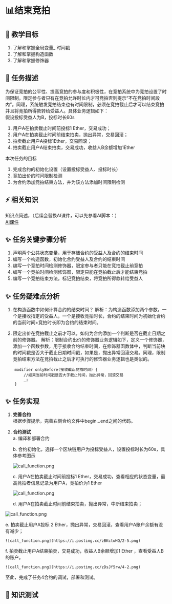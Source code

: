 # 📊结束竞拍

## **🚧 教学目标**

1. 了解和掌握全局变量_ 时间戳
2. 了解和掌握构造函数
3. 了解和掌握修饰器
 

## **💚 任务描述**

为保证竞拍的公平性、提高竞拍的参与度和积极性，在竞拍系统中为竞拍设置了时间限制，限定参与者只有在竞拍允许时长内才可竞拍否则提示“不在竞拍时间段内”。同理，系统触发竞拍结束也有时间限制，必须在竞拍截止后才可以结束竞拍并且将竞拍所得款转给受益人。具体业务逻辑如下：      
假设投标受益人为B，投标时长60s   
1. 用户A在拍卖截止时间前投标1 Ether，交易成功；
2. 用户A在拍卖截止时间前结束拍卖，抛出异常，交易回滚；   
3. 拍卖截止用户A投标1Ether，交易回滚；
4. 拍卖截止用户A结束拍卖，交易成功，收益人B余额增加1Ether

本次任务的目标
1. 完成合约的初始化设置（设置投标受益人、投标时长）
2. 竞拍出价的时间限制检测
3. 为合约添加竞拍结束方法，并为该方法添加时间限制检测

## **⚡ 相关知识**
知识点简述，（后续会替换AI课件，可以先参看AI脚本：）  
[AI课件](https://docs.qq.com/sheet/DSmdHWWNoT25LTENl?tab=zlpfgb)  
   

## **✨ 任务关键步骤分析**
1. 声明两个公共状态变量，用于存储合约的受益人及合约的结束时间
2. 编写一个构造函数，初始化合约受益人及合约的结束时间
3. 编写一个竞拍时间检测修饰器，限定参与者只能在竞拍截止前竞拍
4. 编写一个竞拍时间检测修饰器，限定只能在竞拍截止后才能结束竞拍
5. 编写一个竞拍结束方法，标记竞拍结束，将竞拍所得款转给受益人  

## **✨ 任务疑难点分析**
1. 在构造函数中如何计算合约的结束时间？
解析：为构造函数添加两个参数，一个是接收指定的受益人，一个是接收竞拍时长，合约的结束时间为初始化合约的当前时间+竞拍时长即为合约的结束时间。

2. 限定出价在竞拍截止之前才可以，如何为合约添加一个判断是否在截止日期之前的修饰器。
解析：限制合约出价的修饰器业务逻辑如下，定义一个修饰器，添加一个函数参数，用于接收合约结束时间，在修饰器函数体中，判断当前块的时间戳是否大于截止日期时间戳，如果是，抛出异常回滚交易。同理，限制竞拍结束方法在竞拍截止之后才可执行的修饰器业务逻辑也是类似的。
```Solidity
    modifier onlyBefore(接收截止竞拍时间) {
        //如果当前时间戳是否大于截止时间，抛出异常，回滚交易
        _;
    }
```   
## **✨ 任务实现**
1. **完善合约**  
    根据步骤提示，完善右侧合约文件中begin...end之间的代码。

3. **合约测试**  
   a. 编译和部署合约   

   b. 合约初始化，选择一个区块链用户为投标受益人，设置投标时长为60s，具体参考图示  

   ![call_function.png](https://i.postimg.cc/wTJVYxwC/4-1.png)  

   c. 用户A在拍卖截止时间前投标1 Ether，交易成功，查看相应的状态变量，最高竞拍者信息记录为用户A，竞拍价为1 Ether  

   ![call_function.png](https://i.postimg.cc/ZnjJWzH4/2-4.png)  

   d. 用户A在拍卖截止时间前结束拍卖，抛出异常，中断结束拍卖； 

 ![call_function.png](https://i.postimg.cc/ZnjJWzH4/2-4.png)  


   e. 拍卖截止用户A投标 2 Ether，抛出异常，交易回滚，查看用户A账户余额有没有减少； 

    ![call_function.png](https://i.postimg.cc/zBKctwHQ/2-5.png)  

   f. 拍卖截止用户A结束拍卖，交易成功，收益人B余额增加1 Ether ，查看受益人B的账户。

    ![call_function.png](https://i.postimg.cc/zDsJf5rw/4-2.png) 

至此，完成了任务4合约的调试，部署和测试。
## **🌸 知识测试**  